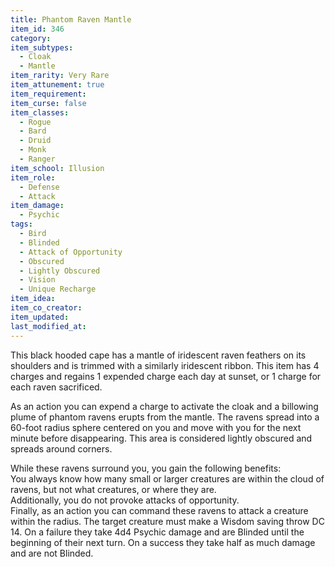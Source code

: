 ```yaml
---
title: Phantom Raven Mantle
item_id: 346
category: 
item_subtypes: 
  - Cloak
  - Mantle
item_rarity: Very Rare
item_attunement: true
item_requirement: 
item_curse: false
item_classes: 
  - Rogue
  - Bard
  - Druid
  - Monk
  - Ranger
item_school: Illusion
item_role: 
  - Defense
  - Attack
item_damage: 
  - Psychic
tags:
  - Bird
  - Blinded
  - Attack of Opportunity
  - Obscured
  - Lightly Obscured
  - Vision
  - Unique Recharge
item_idea: 
item_co_creator: 
item_updated: 
last_modified_at: 
---
```


This black hooded cape has a mantle of iridescent raven feathers on its shoulders and is trimmed with a similarly iridescent ribbon. This item has 4 charges and regains 1 expended charge each day at sunset, or 1 charge for each raven sacrificed.

As an action you can expend a charge to activate the cloak and a billowing plume of phantom ravens erupts from the mantle. The ravens spread into a 60-foot radius sphere centered on you and move with you for the next minute before disappearing. This area is considered lightly obscured and spreads around corners.

While these ravens surround you, you gain the following benefits:  
You always know how many small or larger creatures are within the cloud of ravens, but not what creatures, or where they are.  
Additionally, you do not provoke attacks of opportunity.   
Finally, as an action you can command these ravens to attack a creature within the radius. The target creature must make a Wisdom saving throw DC 14. On a failure they take 4d4 Psychic damage and are Blinded until the beginning of their next turn. On a success they take half as much damage and are not Blinded.
